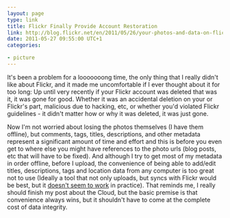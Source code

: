```yaml
---
layout: page
type: link
title: Flickr Finally Provide Account Restoration
link: http://blog.flickr.net/en/2011/05/26/your-photos-and-data-on-flickr/
date: 2011-05-27 09:55:00 UTC+1
categories: 

- picture
---
```

It's been a problem for a looooooong time, the only thing that I really didn't like about Flickr, and it made me uncomfortable if I ever thought about it for too long: Up until very recently if your Flickr account was deleted that was it, it was gone for good. Whether it was an accidental deletion on your or Flickr's part, malicious due to hacking, etc, or whether you'd violated Flickr guidelines - it didn't matter how or why it was deleted, it was just gone.

Now I'm not worried about losing the photos themselves (I have them offline), but comments, tags, titles, descriptions, and other metadata represent a significant amount of time and effort and this is before you even get to where else you might have references to the photo urls (blog posts, etc that will have to be fixed). And although I try to get most of my metadata in order offline, before I upload, the convenience of being able to add/edit titles, descriptions, tags and location data from any computer is too great not to use (Ideally a tool that not only uploads, but syncs with Flickr would be best, but it [doesn't seem to work](http://www.flickr.com/groups/aperture_users/discuss/72157626787259112/) in practice). That reminds me, I really should finish my post about the Cloud, but the basic premise is that convenience always wins, but it shouldn't have to come at the complete cost of data integrity.

